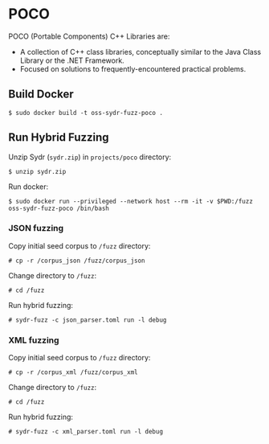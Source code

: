 # POCO

POCO (Portable Components) C++ Libraries are:

  * A collection of C++ class libraries, conceptually similar to the Java Class
Library or the .NET Framework.
  * Focused on solutions to frequently-encountered practical problems.

## Build Docker

    $ sudo docker build -t oss-sydr-fuzz-poco .

## Run Hybrid Fuzzing

Unzip Sydr (`sydr.zip`) in `projects/poco` directory:

    $ unzip sydr.zip

Run docker:

    $ sudo docker run --privileged --network host --rm -it -v $PWD:/fuzz oss-sydr-fuzz-poco /bin/bash

### JSON fuzzing

Copy initial seed corpus to `/fuzz` directory:

    # cp -r /corpus_json /fuzz/corpus_json

Change directory to `/fuzz`:

    # cd /fuzz

Run hybrid fuzzing:

    # sydr-fuzz -c json_parser.toml run -l debug

### XML fuzzing

Copy initial seed corpus to `/fuzz` directory:

    # cp -r /corpus_xml /fuzz/corpus_xml

Change directory to `/fuzz`:

    # cd /fuzz

Run hybrid fuzzing:

    # sydr-fuzz -c xml_parser.toml run -l debug
